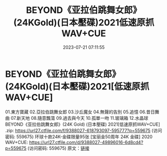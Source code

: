 ﻿---
title: BEYOND《亚拉伯跳舞女郎》(24KGold)(日本壓碟)2021低速原抓WAV+CUE
date: 2023-07-21 07:11:55
categories: WAV车载音乐、镜像
tags: 华语中文
---
# BEYOND《亚拉伯跳舞女郎》(24KGold)(日本壓碟)2021[低速原抓WAV+CUE]

01.東方寶藏
02.亞拉伯跳舞女郎
03.沙丘魔女
04.無聲的告別
05.追憶
06.昔日舞曲
07.新天地
08.隨意飄蕩
09.過去與今天
10.孤單一吻
11.玻璃箱
12.水晶球
BEYOND《亚拉伯跳舞女郎》(24K Gold) (日本壓碟) 2021[低速原抓WAV+CUE] .zip:
https://url27.ctfile.com/f/9388027-618793097-595777?p=559675
(访问密码: 559675)
环球十款24K-金碟限量95张 [宝丽金50周年 24K 金碟] 2020 WAV+CUE: https://url27.ctfile.com/d/9388027-49896016-6d8cd4?p=559675
(访问密码: 559675)
原文：[链接](https://blog.sina.com.cn/s/blog_1647c7e76010312rq.html)